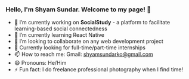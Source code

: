 ### Hello, I'm Shyam Sundar. Welcome to my page! 👋

- 🔭 I’m currently working on **SocialStudy** - a platform to facilitate learning-based social connectedness 
- 🌱 I’m currently learning React Native
- 👯 I’m looking to collaborate on any web development project
- 🤔 Currently looking for full-time/part-time internships 
- 📫 How to reach me: Gmail: shyamsundarko@gmail.com
- 😄 Pronouns: He/Him
- ⚡ Fun fact: I do freelance professional photography when I find time!

